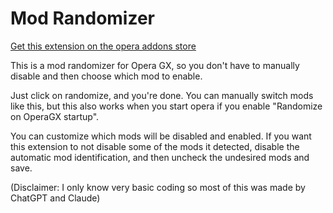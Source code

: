 # Mod Randomizer
[Get this extension on the opera addons store](https://addons.opera.com/en/extensions/details/mod-randomizer/)

This is a mod randomizer for Opera GX, so you don't have to manually disable and then choose which mod to enable.

Just click on randomize, and you're done. You can manually switch mods like this, but this also works when you start opera if you enable "Randomize on OperaGX startup".

You can customize which mods will be disabled and enabled.
If you want this extension to not disable some of the mods it detected, disable the automatic mod identification, and then uncheck the undesired mods and save.

(Disclaimer: I only know very basic coding so most of this was made by ChatGPT and Claude)
